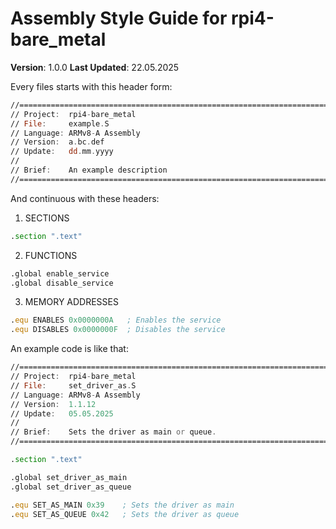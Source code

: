 # Assembly Style Guide for rpi4-bare_metal

**Version**:        1.0.0
**Last Updated**:   22.05.2025

Every files starts with this header form:

```asm
//==============================================================================
// Project:  rpi4-bare_metal
// File:     example.S
// Language: ARMv8-A Assembly
// Version:  a.bc.def
// Update:   dd.mm.yyyy
//
// Brief:    An example description
//==============================================================================
```

And continuous with these headers:

1. SECTIONS
```asm
.section ".text"
```

2. FUNCTIONS
```asm
.global enable_service
.global disable_service
```

3. MEMORY ADDRESSES
```asm
.equ ENABLES 0x0000000A   ; Enables the service 
.equ DISABLES 0x0000000F  ; Disables the service
```

An example code is like that:

```asm
//==============================================================================
// Project:  rpi4-bare_metal
// File:     set_driver_as.S
// Language: ARMv8-A Assembly
// Version:  1.1.12
// Update:   05.05.2025
//
// Brief:    Sets the driver as main or queue.
//==============================================================================

.section ".text"

.global set_driver_as_main
.global set_driver_as_queue

.equ SET_AS_MAIN 0x39    ; Sets the driver as main
.equ SET_AS_QUEUE 0x42   ; Sets the driver as queue
```